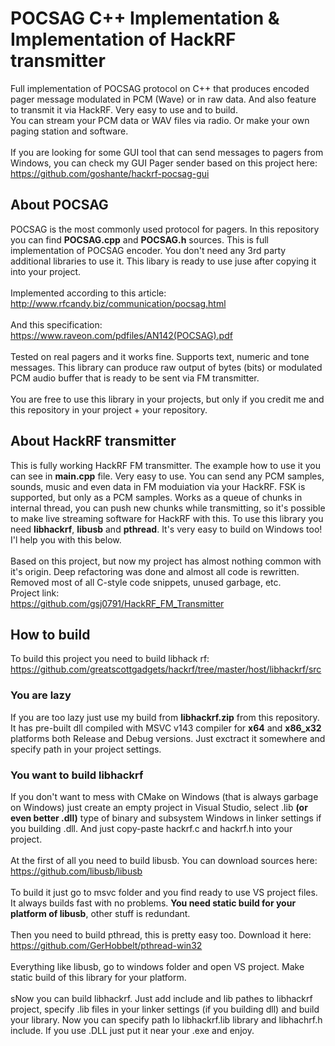 # POCSAG C++ Implementation & Implementation of HackRF transmitter
Full implementation of POCSAG protocol on C++ that produces encoded pager message modulated in PCM (Wave) or in raw data. And also feature to transmit it via HackRF. Very easy to use and to build. 
<br />You can stream your PCM data or WAV files via radio. Or make your own paging station and software.
<br />
<br />If you are looking for some GUI tool that can send messages to pagers from Windows, you can check my GUI Pager sender based on this project here:
<br />https://github.com/goshante/hackrf-pocsag-gui
## About POCSAG
POCSAG is the most commonly used protocol for pagers. In this repository you can find **POCSAG.cpp** and **POCSAG.h** sources. This is full implementation of POCSAG encoder. You don't need any 3rd party additional libraries to use it. This libary is ready to use juse after copying it into your project.
<br />
<br />Implemented according to this article:
<br />http://www.rfcandy.biz/communication/pocsag.html
<br />
<br />And this specification:
<br />https://www.raveon.com/pdfiles/AN142(POCSAG).pdf
<br />
<br />Tested on real pagers and it works fine. Supports text, numeric and tone messages. This library can produce raw output of bytes (bits) or modulated PCM audio buffer that is ready to be sent via FM transmitter.
<br />
<br />You are free to use this library in your projects, but only if you credit me and this repository in your project + your repository.

## About HackRF transmitter
This is fully working HackRF FM transmitter. The example how to use it you can see in **main.cpp** file. Very easy to use. You can send any PCM samples, sounds, music and even data in FM moduiation via your HackRF. FSK is supported, but only as a PCM samples. Works as a queue of chunks in internal thread, you can push new chunks while transmitting, so it's possible to make live streaming software for HackRF with this. To use this library you need **libhackrf**, **libusb** and **pthread**. It's very easy to build on Windows too! I'l help you with this below.
<br />
<br />Based on this project, but now my project has almost nothing common with it's origin. Deep refactoring was done and almost all code is rewritten. Removed most of all C-style code snippets, unused garbage, etc.
<br />Project link:
<br />https://github.com/gsj0791/HackRF_FM_Transmitter
<br />
## How to build
To build this project you need to build libhack rf:
https://github.com/greatscottgadgets/hackrf/tree/master/host/libhackrf/src

### You are lazy
If you are too lazy just use my build from **libhackrf.zip** from this repository. It has pre-built dll compiled with MSVC v143 compiler for **x64** and **x86_x32** platforms both Release and Debug versions. Just exctract it somewhere and specify path in your project settings.

### You want to build libhackrf
If you don't want to mess with CMake on Windows (that is always garbage on Windows) just create an empty project in Visual Studio, select .lib **(or even better .dll)** type of binary and subsystem Windows in linker settings if you building .dll. And just copy-paste hackrf.c and hackrf.h into your project. 
<br />
<br />At the first of all you need to build libusb. You can download sources here:
<br />https://github.com/libusb/libusb
<br />
<br />To build it just go to msvc folder and you find ready to use VS project files. It always builds fast with no problems. **You need static build for your platform of libusb**, other stuff is redundant.
<br />
<br />Then you need to build pthread, this is pretty easy too. Download it here:
<br />https://github.com/GerHobbelt/pthread-win32
<br />
<br />Everything like libusb, go to windows folder and open VS project. Make static build of this library for your platform.
<br />
<br />sNow you can build libhackrf. Just add include and lib pathes to libhackrf project, specify .lib files in your linker settings (if you building dll) and build your library.
Now you can specify path lo libhackrf.lib library and libhachrf.h include.
If you use .DLL just put it near your .exe and enjoy.